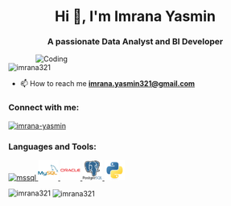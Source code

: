 <h1 align="center">Hi 👋, I'm Imrana Yasmin</h1>
<h3 align="center">A passionate Data Analyst and BI Developer</h3>

<img align="right" alt="Coding" width="450" src="https://www.finereport.com/en/wp-content/themes/blogs/images/2019072201A.gif">

<p align="left"> <img src="https://komarev.com/ghpvc/?username=imrana321&label=Profile%20views&color=0e75b6&style=flat" alt="imrana321" /> </p>

- 📫 How to reach me **imrana.yasmin321@gmail.com**

<h3 align="left">Connect with me:</h3>
<p align="left">
  <a href="https://linkedin.com/in/imrana-yasmin" target="blank">
    <img align="center" src="https://raw.githubusercontent.com/rahuldkjain/github-profile-readme-generator/master/src/images/icons/Social/linked-in-alt.svg" alt="imrana-yasmin" height="30" width="40" />
  </a>
</p>

<h3 align="left">Languages and Tools:</h3>
<p align="left">
  <a href="https://www.microsoft.com/en-us/sql-server" target="_blank" rel="noreferrer">
    <img src="https://www.svgrepo.com/show/303229/microsoft-sql-server-logo.svg" alt="mssql" width="40" height="40"/>
  </a>
  <a href="https://www.mysql.com/" target="_blank" rel="noreferrer">
    <img src="https://raw.githubusercontent.com/devicons/devicon/master/icons/mysql/mysql-original-wordmark.svg" alt="mysql" width="40" height="40"/>
  </a>
  <a href="https://www.oracle.com/" target="_blank" rel="noreferrer">
    <img src="https://raw.githubusercontent.com/devicons/devicon/master/icons/oracle/oracle-original.svg" alt="oracle" width="40" height="40"/>
  </a>
  <a href="https://www.postgresql.org" target="_blank" rel="noreferrer">
    <img src="https://raw.githubusercontent.com/devicons/devicon/master/icons/postgresql/postgresql-original-wordmark.svg" alt="postgresql" width="40" height="40"/>
  </a>
  <a href="https://www.python.org" target="_blank" rel="noreferrer">
    <img src="https://raw.githubusercontent.com/devicons/devicon/master/icons/python/python-original.svg" alt="python" width="40" height="40"/>
  </a>
</p>

<p><img align="left" src="https://github-readme-stats.vercel.app/api/top-langs?username=imrana321&show_icons=true&locale=en&layout=compact" alt="imrana321" /></p>

<p>&nbsp;<img align="center" src="https://github-readme-stats.vercel.app/api?username=imrana321&show_icons=true&locale=en" alt="imrana321" /></p>
